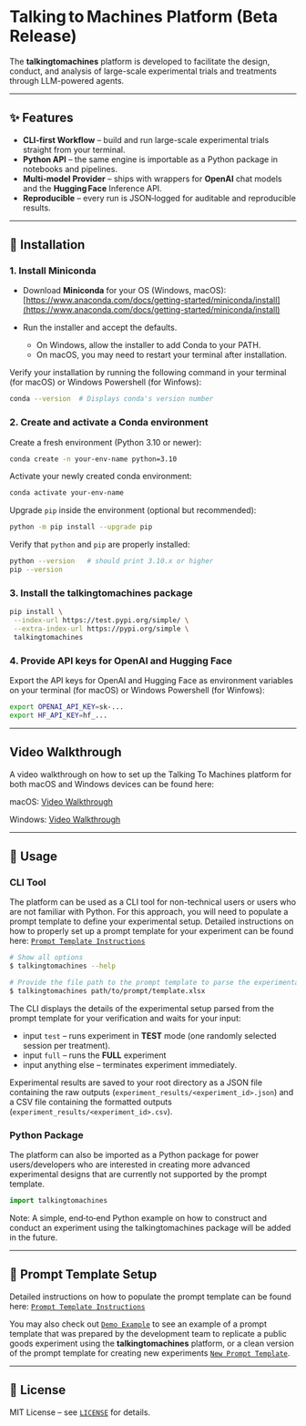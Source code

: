 # Talking to Machines Platform (Beta Release)


The **talkingtomachines** platform is developed to facilitate the design, conduct, and analysis of large-scale experimental trials and treatments through LLM-powered agents. 

---

## ✨ Features

* **CLI‑first Workflow** – build and run large-scale experimental trials straight from your terminal.
* **Python API** – the same engine is importable as a Python package in notebooks and pipelines.
* **Multi‑model Provider** – ships with wrappers for **OpenAI** chat models and the **Hugging Face** Inference API.
* **Reproducible** – every run is JSON‑logged for auditable and reproducible results.

---

## 🔧 Installation


### 1. Install Miniconda

* Download **Miniconda** for your OS (Windows, macOS):
  [https://www.anaconda.com/docs/getting-started/miniconda/install](https://www.anaconda.com/docs/getting-started/miniconda/install)
* Run the installer and accept the defaults.

  * On Windows, allow the installer to add Conda to your PATH.
  * On macOS, you may need to restart your terminal after installation.

Verify your installation by running the following command in your terminal (for macOS) or Windows Powershell (for Winfows):

```bash
conda --version  # Displays conda's version number
```


### 2. Create and activate a Conda environment

Create a fresh environment (Python 3.10 or newer):

```bash
conda create -n your-env-name python=3.10
```

Activate your newly created conda environment:

```bash
conda activate your-env-name
```

Upgrade `pip` inside the environment (optional but recommended):

```bash
python -m pip install --upgrade pip
```

Verify that `python` and `pip` are properly installed:
```bash
python --version   # should print 3.10.x or higher
pip --version
```

### 3. Install the talkingtomachines package
```bash
pip install \
 --index-url https://test.pypi.org/simple/ \
 --extra-index-url https://pypi.org/simple \
 talkingtomachines
```

### 4. Provide API keys for OpenAI and Hugging Face

Export the API keys for OpenAI and Hugging Face as environment variables on your terminal (for macOS) or Windows Powershell (for Winfows):
```bash
export OPENAI_API_KEY=sk-...
export HF_API_KEY=hf_...
````

---

## Video Walkthrough
A video walkthrough on how to set up the Talking To Machines platform for both macOS and Windows devices can be found here:

macOS: [Video Walkthrough](https://www.loom.com/share/a2c15f1258d5436eaeca197998286cd9?sid=7958bdbe-2f34-4d5f-8d47-49fd49cb315c)

Windows: [Video Walkthrough](https://www.loom.com/share/79969b38be6d4c2387d19ecc3e54ae4d?sid=d372a5e7-6dd5-4923-b838-69eba7dce20a)


---

## 🚀 Usage

### CLI Tool

The platform can be used as a CLI tool for non-technical users or users who are not familiar with Python. For this approach, you will need to populate a prompt template to define your experimental setup. Detailed instructions on how to properly set up a prompt template for your experiment can be found here: [`Prompt Template Instructions`](https://github.com/talking-to-machines/talking-to-machines/tree/main/talkingtomachines/interface/README.md)

```bash
# Show all options
$ talkingtomachines --help

# Provide the file path to the prompt template to parse the experimental setup
$ talkingtomachines path/to/prompt/template.xlsx
```

The CLI displays the details of the experimental setup parsed from the prompt template for your verification and waits for your input:

* input `test` – runs experiment in **TEST** mode (one randomly selected session per treatment).
* input `full` – runs the **FULL** experiment
* input anything else – terminates experiment immediately.

Experimental results are saved to your root directory as a JSON file containing the raw outputs (`experiment_results/<experiment_id>.json`) and a CSV file containing the formatted outputs (`experiment_results/<experiment_id>.csv`).

### Python Package

The platform can also be imported as a Python package for power users/developers who are interested in creating more advanced experimental designs that are currently not supported by the prompt template.

```python
import talkingtomachines
```

Note: A simple, end‑to‑end Python example on how to construct and conduct an experiment using the talkingtomachines package will be added in the future.

---

## 📄 Prompt Template Setup

Detailed instructions on how to populate the prompt template can be found here: [`Prompt Template Instructions`](https://github.com/talking-to-machines/talking-to-machines/tree/main/talkingtomachines/interface/README.md)

You may also check out [`Demo Example`](https://github.com/talking-to-machines/talking-to-machines/tree/main/demos/public_good_experiment) to see an example of a prompt template that was prepared by the development team to replicate a public goods experiment using the **talkingtomachines** platform, or a clean version of the prompt template for creating new experiments [`New Prompt Template`](https://github.com/talking-to-machines/talking-to-machines/tree/main/demos/prompt_template.xlsx).

---

## 📜 License

MIT License – see [`LICENSE`](https://github.com/talking-to-machines/talking-to-machines/blob/main/LICENSE) for details.
